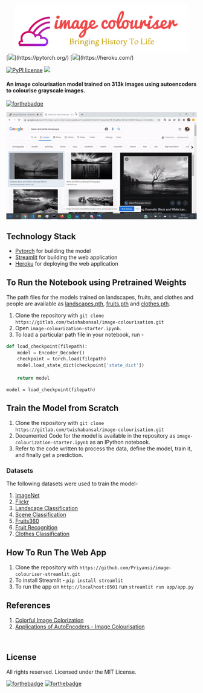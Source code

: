 <div style="text-align:center"><img src="logo.png" /></div>
[<img src="https://img.shields.io/badge/PyTorch%20-%23EE4C2C.svg?&style=for-the-badge&logo=PyTorch&logoColor=white" />](https://pytorch.org/)
[<img src="https://img.shields.io/badge/heroku%20-%23430098.svg?&style=for-the-badge&logo=heroku&logoColor=white"/>](https://heroku.com/)

[![PyPI license](https://img.shields.io/pypi/l/ansicolortags.svg)](https://pypi.python.org/pypi/ansicolortags/)
<img src="https://img.shields.io/github/contributors/priyansi/colourful-image-colourisation">

#### An image colourisation model trained on 313k images using autoencoders to colourise grayscale images.

[![forthebadge](https://forthebadge.com/images/badges/check-it-out.svg)](https://image-colouriser-streamlit.herokuapp.com/)

![Working Demo of Web App](demo.gif)

## Technology Stack
- [Pytorch](https://pytorch.org/) for building the model
- [Streamlit](https://www.streamlit.io/) for building the web application
- [Heroku](https://heroku.com/) for deploying the web application

## To Run the Notebook using Pretrained Weights

The path files for the models trained on landscapes, fruits, and clothes and people are available as [landscapes.pth](https://github.com/Priyansi/image-colouriser-streamlit/blob/master/app/landscapes.pth), [fruits.pth](https://github.com/Priyansi/image-colouriser-streamlit/blob/master/app/fruits.pth) and [clothes.pth](https://github.com/Priyansi/image-colouriser-streamlit/blob/master/app/clothes.pth).

1. Clone the repository with `git clone https://gitlab.com/twishabansal/image-colourisation.git`
2. Open `image-colourization-starter.ipynb`.
3. To load a particular path file in your notebook, run -
```python
def load_checkpoint(filepath): 
    model = Encoder_Decoder()
    checkpoint = torch.load(filepath)
    model.load_state_dict(checkpoint['state_dict'])
    
    return model
```
```
model = load_checkpoint(filepath)
```

## Train the Model from Scratch

1. Clone the repository with `git clone https://gitlab.com/twishabansal/image-colourisation.git`<br>
2. Documented Code for the model is available in the repository as `image-colourization-starter.ipynb` as an IPython notebook.<br>
3. Refer to the code written to process the data, define the model, train it, and finally get a prediction.

### Datasets 
The following datasets were used to train the model-
1. [ImageNet](https://www.kaggle.com/lijiyu/imagenet)
2. [Flickr](https://www.kaggle.com/hsankesara/flickr-image-dataset)
3. [Landscape Classification](https://www.kaggle.com/huseynguliyev/landscape-classification)
4. [Scene Classification](https://www.kaggle.com/nitishabharathi/scene-classification)
5. [Fruits360](https://www.kaggle.com/moltean/fruits)
6. [Fruit Recognition](https://www.kaggle.com/chrisfilo/fruit-recognition)
7. [Clothes Classification](https://www.kaggle.com/salil007/caavo)

## How To Run The Web App
1. Clone the repository with `https://github.com/Priyansi/image-colouriser-streamlit.git`
2. To install Streamlit - `pip install streamlit`
3. To run the app on `http://localhost:8501` run `streamlit run app/app.py`

## References
1. [Colorful Image Colorization](https://arxiv.org/pdf/1603.08511.pdf)
2. [Applications of AutoEncoders - Image Colourisation](https://github.com/bnsreenu/python_for_microscopists)
<br>

## License
All rights reserved. Licensed under the MIT License.

[![forthebadge](https://forthebadge.com/images/badges/built-with-love.svg)](https://forthebadge.com)
[![forthebadge](https://forthebadge.com/images/badges/open-source.svg)](https://forthebadge.com)
